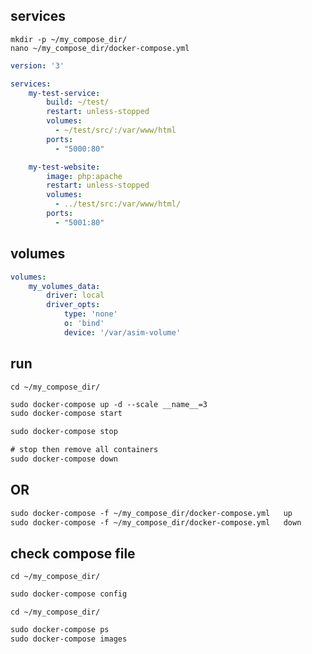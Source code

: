## services
`mkdir -p ~/my_compose_dir/`     
`nano ~/my_compose_dir/docker-compose.yml`
```yaml
version: '3'

services:
    my-test-service:
        build: ~/test/
        restart: unless-stopped
        volumes:
          - ~/test/src/:/var/www/html
        ports:
          - "5000:80"

    my-test-website:
        image: php:apache
        restart: unless-stopped
        volumes:
          - ../test/src:/var/www/html/
        ports:
          - "5001:80"
```


## volumes 
```yaml
volumes:
    my_volumes_data:
        driver: local
        driver_opts:
            type: 'none'
            o: 'bind'
            device: '/var/asim-volume'
```



## run
`cd ~/my_compose_dir/`
```txt
sudo docker-compose up -d --scale __name__=3
sudo docker-compose start

sudo docker-compose stop

# stop then remove all containers
sudo docker-compose down
```


## OR 
```txt
sudo docker-compose -f ~/my_compose_dir/docker-compose.yml   up
sudo docker-compose -f ~/my_compose_dir/docker-compose.yml   down
```



## check compose file
`cd ~/my_compose_dir/`
```txt
sudo docker-compose config
```


`cd ~/my_compose_dir/`
```txt
sudo docker-compose ps
sudo docker-compose images
```
